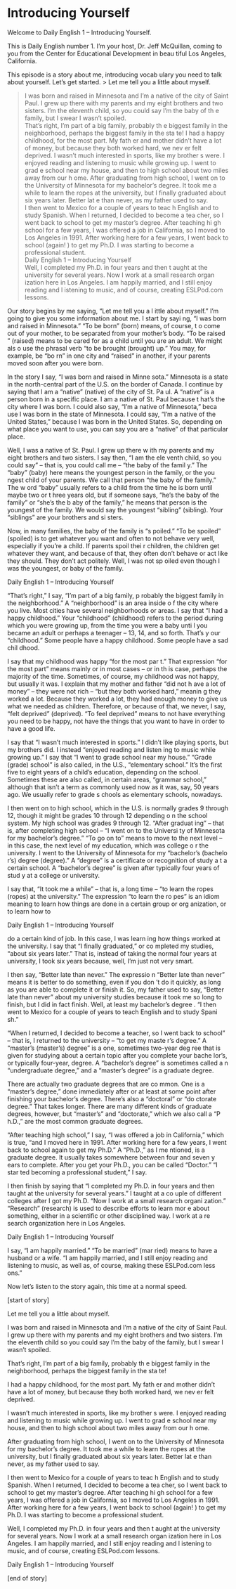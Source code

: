 # Introducing Yourself

Welcome to Daily English 1 – Introducing Yourself.  

This is Daily English number 1. I’m your host, Dr. Jeff McQuillan, coming to you from the Center for Educational Development in beau tiful Los Angeles, California. 

This episode is a story about me, introducing vocab ulary you need to talk about yourself. Let’s get started. > Let me tell you a little about myself.  
> I was born and raised in Minnesota and I’m a native  of the city of Saint Paul. I grew up there with my parents and my eight brothers  and two sisters. I’m the eleventh child, so you could say I’m the baby of th e family, but I swear I wasn’t spoiled.  
> That’s right, I’m part of a big family, probably th e biggest family in the neighborhood, perhaps the biggest family in the sta te! 
> I had a happy childhood, for the most part. My fath er and mother didn’t have a lot of money, but because they both worked hard, we nev er felt deprived. 
> I wasn’t much interested in sports, like my brother s were. I enjoyed reading and listening to music while growing up. I went to grad e school near my house, and then to high school about two miles away from our h ome. 
> After graduating from high school, I went on to the  University of Minnesota for my bachelor’s degree. It took me a while to learn the ropes at the university, but I finally graduated about six years later. Better lat e than never, as my father used to say.  
> I then went to Mexico for a couple of years to teac h English and to study Spanish. When I returned, I decided to become a tea cher, so I went back to school to get my master’s degree. After teaching hi gh school for a few years, I was offered a job in California, so I moved to Los Angeles in 1991. After working here for a few years, I went back to school (again! ) to get my Ph.D. I was starting to become a professional student.   
> Daily English 1 – Introducing Yourself  
>  Well, I completed my Ph.D. in four years and then t aught at the university for several years. Now I work at a small research organ ization here in Los Angeles. I am happily married, and I still enjoy reading and l istening to music, and of course, creating ESLPod.com lessons.

Our story begins by me saying, “Let me tell you a l ittle about myself.” I’m going to give you some information about me. I start by sayi ng, “I was born and raised in Minnesota.” “To be born” (born) means, of course, t o come out of your mother, to be separated from your mother’s body. “To be raised ” (raised) means to be cared for as a child until you are an adult. We might als o use the phrasal verb “to be brought (brought) up.” You may, for example, be “bo rn” in one city and “raised” in another, if your parents moved soon after you were born.  

In the story I say, “I was born and raised in Minne sota.” Minnesota is a state in the north-central part of the U.S. on the border of  Canada. I continue by saying that I am a “native” (native) of the city of St. Pa ul. A “native” is a person born in a specific place. I am a native of St. Paul because t hat’s the city where I was born. I could also say, “I’m a native of Minnesota,” beca use I was born in the state of Minnesota. I could say, “I’m a native of the United  States,” because I was born in the United States. So, depending on what place you want to use, you can say you are a “native” of that particular place. 

Well, I was a native of St. Paul. I grew up there w ith my parents and my eight brothers and two sisters. I say then, “I am the ele venth child, so you could say” – that is, you could call me – “the baby of the famil y.” The “baby” (baby) here means the youngest person in the family, or the you ngest child of your parents. We call that person “the baby of the family.” The w ord “baby” usually refers to a child from the time he is born until maybe two or t hree years old, but if someone says, “he’s the baby of the family” or “she’s the b aby of the family,” he means that person is the youngest of the family. We would  say the youngest “sibling” (sibling). Your “siblings” are your brothers and si sters.  

Now, in many families, the baby of the family is “s poiled.” “To be spoiled” (spoiled) is to get whatever you want and often to not behave very well, especially if you’re a child. If parents spoil thei r children, the children get whatever they want, and because of that, they often  don’t behave or act like they should. They don’t act politely. Well, I was not sp oiled even though I was the youngest, or baby of the family.  

Daily English 1 – Introducing Yourself  

 “That’s right,” I say, “I’m part of a big family, p robably the biggest family in the neighborhood.” A “neighborhood” is an area inside o f the city where you live. Most cities have several neighborhoods or areas. I say that “I had a happy childhood.” Your “childhood” (childhood) refers to the period during which you were growing up, from the time you were a baby unti l you became an adult or perhaps a teenager – 13, 14, and so forth. That’s y our “childhood.” Some people have a happy childhood. Some people have a sad chil dhood.  

I say that my childhood was happy “for the most par t.” That expression “for the most part” means mainly or in most cases – or in th is case, perhaps the majority of the time. Sometimes, of course, my childhood was  not happy, but usually it was. I explain that my mother and father “did not h ave a lot of money” – they were not rich – “but they both worked hard,” meanin g they worked a lot. Because they worked a lot, they had enough money to give us  what we needed as children. Therefore, or because of that, we never, I say, “felt deprived” (deprived). “To feel deprived” means to not have everything you  need to be happy, not have the things that you want to have in order to have a  good life.  

I say that “I wasn’t much interested in sports.” I didn’t like playing sports, but my brothers did. I instead “enjoyed reading and listen ing to music while growing up.” I say that “I went to grade school near my house.” “Grade (grade) school” is also called, in the U.S., “elementary school.” It’s the first five to eight years of a child’s education, depending on the school. Sometimes these  are also called, in certain areas, “grammar school,” although that isn’t a term  as commonly used now as it was, say, 50 years ago. We usually refer to grade s chools as elementary schools, nowadays.  

I then went on to high school, which in the U.S. is  normally grades 9 through 12, though it might be grades 10 through 12 depending o n the school system. My high school was grades 9 through 12. “After graduat ing” – that is, after completing high school – “I went on to the Universi ty of Minnesota for my bachelor’s degree.” “To go on to” means to move to the next level – in this case, the next level of my education, which was college o r the university. I went to the University of Minnesota for my “bachelor’s (bachelo r’s) degree (degree).” A “degree” is a certificate or recognition of study a t a certain school. A “bachelor’s degree” is given after typically four years of stud y at a college or university.  

I say that, “It took me a while” – that is, a long time – “to learn the ropes (ropes) at the university.” The expression “to learn the ro pes” is an idiom meaning to learn how things are done in a certain group or org anization, or to learn how to  

Daily English 1 – Introducing Yourself  

do a certain kind of job. In this case, I was learn ing how things worked at the university. I say that “I finally graduated,” or co mpleted my studies, “about six years later.” That is, instead of taking the normal  four years at university, I took six years because, well, I’m just not very smart.  

I then say, “Better late than never.” The expressio n “Better late than never” means it is better to do something, even if you don ’t do it quickly, as long as you are able to complete it or finish it. So, my father  used to say, “Better late than never” about my university studies because it took me so long to finish, but I did in fact finish. Well, at least my bachelor’s degree . “I then went to Mexico for a couple of years to teach English and to study Spani sh.”  

“When I returned, I decided to become a teacher, so  I went back to school” – that is, I returned to the university – “to get my maste r’s degree.” A “master’s (master’s) degree” is a one, sometimes two-year deg ree that is given for studying about a certain topic after you complete your bache lor’s, or typically four-year, degree. A “bachelor’s degree” is sometimes called a n “undergraduate degree,” and a “master’s degree” is a graduate degree.  

There are actually two graduate degrees that are co mmon. One is a “master’s degree,” done immediately after or at least at some  point after finishing your bachelor’s degree. There’s also a “doctoral” or “do ctorate degree.” That takes longer. There are many different kinds of graduate degrees, however, but “master’s” and “doctorate,” which we also call a “P h.D.,” are the most common graduate degrees. 

“After teaching high school,” I say, “I was offered  a job in California,” which is true, “and I moved here in 1991. After working here  for a few years, I went back to school again to get my Ph.D.” A “Ph.D.,” as I me ntioned, is a graduate degree. It usually takes somewhere between four and seven y ears to complete. After you get your Ph.D., you can be called “Doctor.” “I star ted becoming a professional student,” I say.  

I then finish by saying that “I completed my Ph.D. in four years and then taught at the university for several years.” I taught at a co uple of different colleges after I got my Ph.D. “Now I work at a small research organi zation.” “Research” (research) is used to describe efforts to learn mor e about something, either in a scientific or other disciplined way. I work at a re search organization here in Los Angeles.  

Daily English 1 – Introducing Yourself  

I say, “I am happily married.” “To be married” (mar ried) means to have a husband or a wife. “I am happily married, and I still enjoy  reading and listening to music, as well as, of course, making these ESLPod.com less ons.” 

Now let’s listen to the story again, this time at a  normal speed. 

[start of story] 

Let me tell you a little about myself.  

I was born and raised in Minnesota and I’m a native  of the city of Saint Paul. I grew up there with my parents and my eight brothers  and two sisters. I’m the eleventh child so you could say I’m the baby of the  family, but I swear I wasn’t spoiled.  

That’s right, I’m part of a big family, probably th e biggest family in the neighborhood, perhaps the biggest family in the sta te! 

I had a happy childhood, for the most part. My fath er and mother didn’t have a lot of money, but because they both worked hard, we nev er felt deprived. 

I wasn’t much interested in sports, like my brother s were. I enjoyed reading and listening to music while growing up. I went to grad e school near my house, and then to high school about two miles away from our h ome. 

After graduating from high school, I went on to the  University of Minnesota for my bachelor’s degree. It took me a while to learn the ropes at the university, but I finally graduated about six years later. Better lat e than never, as my father used to say.  

I then went to Mexico for a couple of years to teac h English and to study Spanish. When I returned, I decided to become a tea cher, so I went back to school to get my master’s degree. After teaching hi gh school for a few years, I was offered a job in California, so I moved to Los Angeles in 1991. After working here for a few years, I went back to school (again! ) to get my Ph.D. I was starting to become a professional student.  

Well, I completed my Ph.D. in four years and then t aught at the university for several years. Now I work at a small research organ ization here in Los Angeles. I am happily married, and I still enjoy reading and l istening to music, and of course, creating ESLPod.com lessons.  

Daily English 1 – Introducing Yourself  

 [end of story] 

